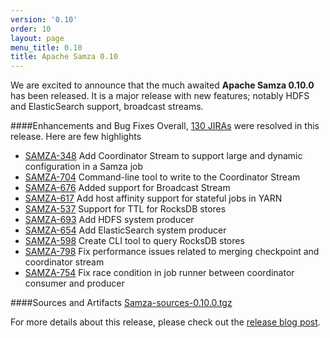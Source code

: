 ```yaml
---
version: '0.10'
order: 10
layout: page
menu_title: 0.10
title: Apache Samza 0.10
---
```

<!--
   Licensed to the Apache Software Foundation (ASF) under one or more
   contributor license agreements.  See the NOTICE file distributed with
   this work for additional information regarding copyright ownership.
   The ASF licenses this file to You under the Apache License, Version 2.0
   (the "License"); you may not use this file except in compliance with
   the License.  You may obtain a copy of the License at

       http://www.apache.org/licenses/LICENSE-2.0

   Unless required by applicable law or agreed to in writing, software
   distributed under the License is distributed on an "AS IS" BASIS,
   WITHOUT WARRANTIES OR CONDITIONS OF ANY KIND, either express or implied.
   See the License for the specific language governing permissions and
   limitations under the License.
-->

We are excited to announce that the much awaited **Apache Samza 0.10.0** has been released. It is a major release with new features; notably HDFS and ElasticSearch support, broadcast streams.

####Enhancements and Bug Fixes
Overall, [130 JIRAs](https://issues.apache.org/jira/issues/?jql=project%20%3D%20SAMZA%20AND%20fixVersion%20%3D%200.10.0%20ORDER%20BY%20updated%20DESC) were resolved in this release. Here are few highlights

- [SAMZA-348](https://issues.apache.org/jira/browse/SAMZA-348) Add Coordinator Stream to support large and dynamic configuration in a Samza job 
- [SAMZA-704](https://issues.apache.org/jira/browse/SAMZA-704) Command-line tool to write to the Coordinator Stream
- [SAMZA-676](https://issues.apache.org/jira/browse/SAMZA-676) Added support for Broadcast Stream
- [SAMZA-617](https://issues.apache.org/jira/browse/SAMZA-617) Add host affinity support for stateful jobs in YARN
- [SAMZA-537](https://issues.apache.org/jira/browse/SAMZA-537) Support for TTL for RocksDB stores
- [SAMZA-693](https://issues.apache.org/jira/browse/SAMZA-693) Add HDFS system producer
- [SAMZA-654](https://issues.apache.org/jira/browse/SAMZA-654) Add ElasticSearch system producer
- [SAMZA-598](https://issues.apache.org/jira/browse/SAMZA-598) Create CLI tool to query RocksDB stores
- [SAMZA-798](https://issues.apache.org/jira/browse/SAMZA-798) Fix performance issues related to merging checkpoint and coordinator stream
- [SAMZA-754](https://issues.apache.org/jira/browse/SAMZA-754) Fix race condition in job runner between coordinator consumer and producer

####Sources and Artifacts
[Samza-sources-0.10.0.tgz](http://www.apache.org/dyn/closer.cgi/samza/0.10.0)

For more details about this release, please check out the [release blog post](https://blogs.apache.org/samza/).